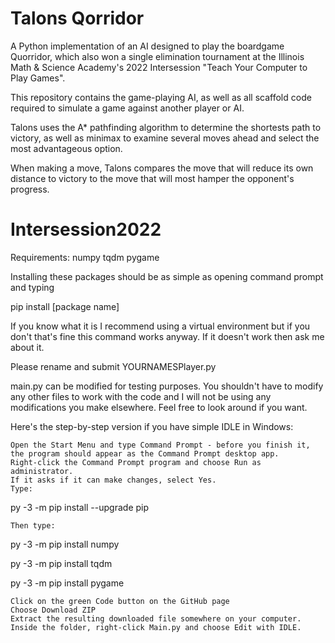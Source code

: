 # Talons Qorridor

A Python implementation of an AI designed to play the boardgame Quorridor, which also won a single elimination tournament at the Illinois Math & Science Academy's 2022 Intersession "Teach Your Computer to Play Games".

This repository contains the game-playing AI, as well as all scaffold code required to simulate a game against another player or AI.

Talons uses the A* pathfinding algorithm to determine the shortests path to victory, as well as minimax to examine several moves ahead and select the most advantageous option.

When making a move, Talons compares the move that will reduce its own distance to victory to the move that will most hamper the opponent's progress.

# Intersession2022

Requirements: numpy tqdm pygame

Installing these packages should be as simple as opening command prompt and typing

pip install [package name]

If you know what it is I recommend using a virtual environment but if you don't that's fine this command works anyway. If it doesn't work then ask me about it.

Please rename and submit YOURNAMESPlayer.py

main.py can be modified for testing purposes. You shouldn't have to modify any other files to work with the code and I will not be using any modifications you make elsewhere. Feel free to look around if you want.

Here's the step-by-step version if you have simple IDLE in Windows:

    Open the Start Menu and type Command Prompt - before you finish it, the program should appear as the Command Prompt desktop app.
    Right-click the Command Prompt program and choose Run as administrator.
    If it asks if it can make changes, select Yes.
    Type:

py -3 -m pip install --upgrade pip

    Then type:

py -3 -m pip install numpy

py -3 -m pip install tqdm

py -3 -m pip install pygame

    Click on the green Code button on the GitHub page
    Choose Download ZIP
    Extract the resulting downloaded file somewhere on your computer.
    Inside the folder, right-click Main.py and choose Edit with IDLE.


